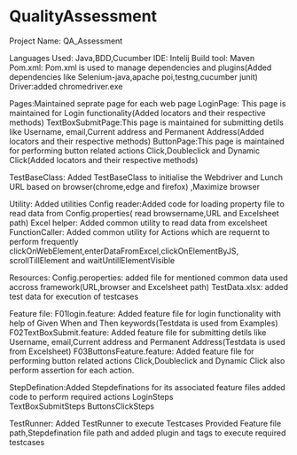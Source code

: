# QualityAssessment

Project Name: QA_Assessment

Languages Used: Java,BDD,Cucumber
IDE: Intelij
Build tool: Maven
Pom.xml: Pom.xml is used to manage dependencies and plugins(Added dependencies like Selenium-java,apache poi,testng,cucumber junit)
Driver:added chromedriver.exe

Pages:Maintained seprate page for each web page
LoginPage: This page is maintained for Login functionality(Added locators and their respective methods)
TextBoxSubmitPage:This page is maintained for submitting detils like Username, email,Current address and Permanent Address(Added locators and their respective methods)
ButtonPage:This page is maintained for performing button related actions Click,Doubleclick and Dynamic Click(Added locators and their respective methods)

TestBaseClass:
Added TestBaseClass to initialise the Webdriver and Lunch URL based on browser(chrome,edge and firefox) ,Maximize browser

Utility:
Added utilities
Config reader:Added code for loading property file to read data from Config.properties( read browsername,URL and Excelsheet path)
Excel helper: Added common utility to read data from excelsheet
FunctionCaller: Added common utility for Actions which are requernt to perform frequently clickOnWebElement,enterDataFromExcel,clickOnElementByJS, scrollTillElement and waitUntillElementVisible

Resources:
Config.peroperties: added file for mentioned common data used accross framework(URL,browser and Excelsheet path)
TestData.xlsx: added test data for execution of testcases

Feature file:
F01login.feature: Added feature file for login functionality with help of Given When and Then keywords(Testdata is used from Examples)
F02TextBoxSubmit.feature: Added feature file for submitting detils like Username, email,Current address and Permanent Address(Testdata is used from Excelsheet)
F03ButtonsFeature.feature: Added feature file for performing button related actions Click,Doubleclick and Dynamic Click also perform assertion for each action.

StepDefination:Added Stepdefinations for its associated feature files added code to perform required actions
LoginSteps  
TextBoxSubmitSteps
ButtonsClickSteps

TestRunner:
Added TestRunner to execute Testcases
Provided Feature file path,Stepdefination file path and added plugin and tags to execute required testcases

 





